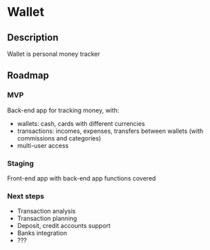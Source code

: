 # Wallet

## Description

Wallet is personal money tracker

## Roadmap

### MVP

Back-end app for tracking money, with:

- wallets: cash, cards with different currencies
- transactions: incomes, expenses, transfers between wallets (with commissions and categories)
- multi-user access

### Staging

Front-end app with back-end app functions covered

### Next steps

- Transaction analysis
- Transaction planning
- Deposit, credit accounts support
- Banks integration
- ???
